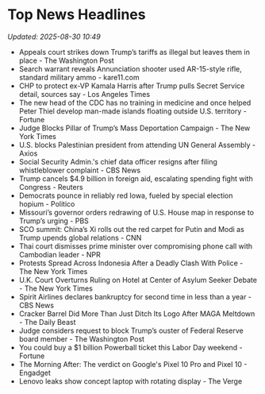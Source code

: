 # Top News Headlines

_Updated: 2025-08-30 10:49_

- Appeals court strikes down Trump’s tariffs as illegal but leaves them in place - The Washington Post
- Search warrant reveals Annunciation shooter used AR-15-style rifle, standard military ammo - kare11.com
- CHP to protect ex-VP Kamala Harris after Trump pulls Secret Service detail, sources say - Los Angeles Times
- The new head of the CDC has no training in medicine and once helped Peter Thiel develop man-made islands floating outside U.S. territory - Fortune
- Judge Blocks Pillar of Trump’s Mass Deportation Campaign - The New York Times
- U.S. blocks Palestinian president from attending UN General Assembly - Axios
- Social Security Admin.'s chief data officer resigns after filing whistleblower complaint - CBS News
- Trump cancels $4.9 billion in foreign aid, escalating spending fight with Congress - Reuters
- Democrats pounce in reliably red Iowa, fueled by special election hopium - Politico
- Missouri’s governor orders redrawing of U.S. House map in response to Trump’s urging - PBS
- SCO summit: China’s Xi rolls out the red carpet for Putin and Modi as Trump upends global relations - CNN
- Thai court dismisses prime minister over compromising phone call with Cambodian leader - NPR
- Protests Spread Across Indonesia After a Deadly Clash With Police - The New York Times
- U.K. Court Overturns Ruling on Hotel at Center of Asylum Seeker Debate - The New York Times
- Spirit Airlines declares bankruptcy for second time in less than a year - CBS News
- Cracker Barrel Did More Than Just Ditch Its Logo After MAGA Meltdown - The Daily Beast
- Judge considers request to block Trump’s ouster of Federal Reserve board member - The Washington Post
- You could buy a $1 billion Powerball ticket this Labor Day weekend - Fortune
- The Morning After: The verdict on Google's Pixel 10 Pro and Pixel 10 - Engadget
- Lenovo leaks show concept laptop with rotating display - The Verge